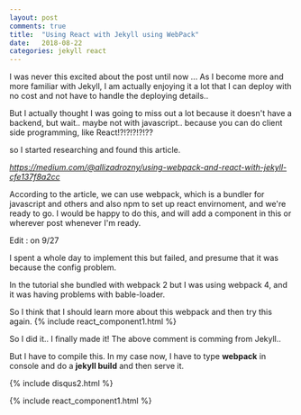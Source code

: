 ```yaml
---
layout: post
comments: true
title:  "Using React with Jekyll using WebPack"
date:   2018-08-22
categories: jekyll react
---
```


I was never this excited about the post until now ...
As I become more and more familiar with Jekyll, 
I am actually enjoying it a lot that I can deploy with no cost 
and not have to handle the deploying details.. 

But I actually thought I was going to miss out a lot because 
it doesn't have a backend, but wait.. 
maybe not with javascript.. because you can do client side programming,
like React!?!?!?!?!??

so I started researching and found this article.

<i>https://medium.com/@allizadrozny/using-webpack-and-react-with-jekyll-cfe137f8a2cc</i>

According to the article,
we can use webpack, which is a bundler for javascript and others
and also npm to set up react envirnoment, and we're ready to go.
I would be happy to do this, 
and will add a component in this or wherever post whenever I'm ready.

Edit : on 9/27 

I spent a whole day to implement this but failed,
and presume that it was because the config problem.

In the tutorial she bundled with webpack 2 but 
I was using webpack 4, and it was having problems with bable-loader.

So I think that I should learn more about this webpack and then try this again.
{% include react_component1.html %}

So I did it.. I finally made it!
The above comment is comming from Jekyll.. 

But I have to compile this.
In my case now, I have to type 
**webpack** in console and do a **jekyll build**
and then serve it.

{% include disqus2.html %}

{% include react_component1.html %}
